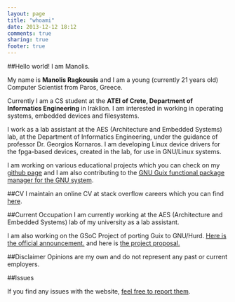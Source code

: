 ```yaml
---
layout: page
title: "whoami"
date: 2013-12-12 18:12
comments: true
sharing: true
footer: true
---
```


##Hello  world! I am Manolis.

<p>My name is <strong>Manolis Ragkousis</strong> and I am a young (currently 21 years old) Computer Scientist from Paros, Greece.</p>

Currently I am a CS student at the <strong>ATEI of Crete, Department of Informatics Engineering</strong> in Iraklion. I am interested
in working in operating systems, embedded devices and filesystems.

I work as a lab assistant at the AES (Architecture and Embedded Systems) lab, at the Department of Informatics Engineering, under the
guidance of professor Dr. Georgios Kornaros. I am developing Linux device drivers for the fpga-based devices, created in the lab, for use in GNU/Linux systems.

I am working on various educational projects which you can check on my <a href="https://github.com/Phant0mas">github page</a> and I am
also contributing to the <a href="http://www.gnu.org/software/guix/">GNU Guix functional package manager for the GNU system</a>.

##CV 
I maintain an online CV at stack overflow careers which you can find <a href="http://careers.stackoverflow.com/manolisragkousis">here</a>.

##Current Occupation
I am currently working at the AES (Architecture and Embedded Systems) lab of my university as a lab assistant.

I am also working on the GSoC Project of porting Guix to GNU/Hurd.
<a href="https://savannah.gnu.org/forum/forum.php?forum_id=8264">Here is the official
announcement.</a> and here is <a href="http://www.google-melange.com/gsoc/proposal/
public/google/gsoc2015/phant0mas/5649050225344512">the project proposal.</a>

##Disclaimer
Opinions are my own and do not represent any past or current employers.

##Issues

If you find any issues with the website, <a href="https://github.com/Phant0mas/phant0mas.github.com/issues">feel free to report them</a>.
